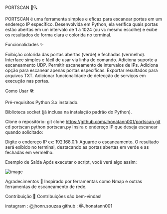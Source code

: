 PORTSCAN 🚪🔍

PORTSCAN é uma ferramenta simples e eficaz para escanear portas em um endereço IP específico. Desenvolvida em Python, ela verifica quais portas estão abertas em um intervalo de 1 a 1024 (ou vc mesmo escolhe) e exibe os resultados de forma clara e colorida no terminal.

Funcionalidades ✨

Exibição colorida das portas abertas (verde) e fechadas (vermelho).
Interface simples e fácil de usar via linha de comando.
Adiciona suporte a escaneamento UDP.
Permitir escaneamento de intervalos de IPs.
Adiciona opção para escanear apenas portas específicas.
Exportar resultados para arquivos TXT.
Adicionar funcionalidade de detecção de serviços em execução nas portas.

Como Usar 🛠️


Pré-requisitos
Python 3.x instalado.

Biblioteca socket (já inclusa na instalação padrão do Python).


Clone o repositório:
git clone https://github.com/Jhonatann001/portscan.git
cd portscan
python portscan.py
Insira o endereço IP que deseja escanear quando solicitado:


Digite o endereço IP ex: 192.168.0.1:
Aguarde o escaneamento. O resultado será exibido no terminal, destacando as portas abertas em verde e as fechadas em vermelho.

Exemplo de Saída
Após executar o script, você verá algo assim:

![image](https://github.com/user-attachments/assets/5e6f0a18-a9f4-484e-a5a8-8d8eb67b0600)



Agradecimentos 🙏
Inspirado por ferramentas como Nmap e outras ferramentas de escaneamento de rede.

Contribuição 🤝
Contribuições são bem-vindas!

 
instagram : @jhonn.souzaa
github : @Jhonatann001
